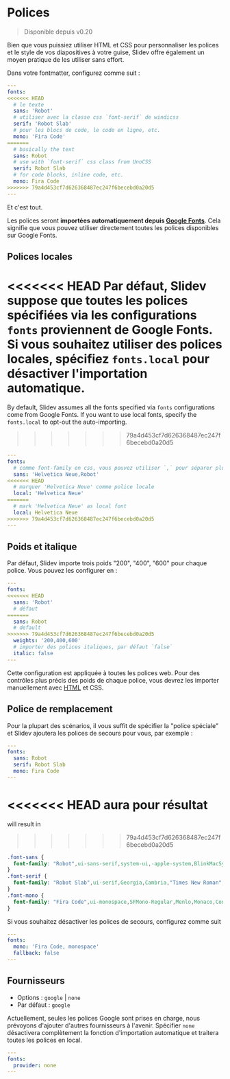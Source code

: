 # Polices

> Disponible depuis v0.20

Bien que vous puissiez utiliser HTML et CSS pour personnaliser les polices et le style de vos diapositives à votre guise, Slidev offre également un moyen pratique de les utiliser sans effort.

Dans votre fontmatter, configurez comme suit :

```yaml
---
fonts:
<<<<<<< HEAD
  # le texte
  sans: 'Robot'
  # utiliser avec la classe css `font-serif` de windicss
  serif: 'Robot Slab'
  # pour les blocs de code, le code en ligne, etc.
  mono: 'Fira Code'
=======
  # basically the text
  sans: Robot
  # use with `font-serif` css class from UnoCSS
  serif: Robot Slab
  # for code blocks, inline code, etc.
  mono: Fira Code
>>>>>>> 79a4d453cf7d626368487ec247f6becebd0a20d5
---
```

Et c'est tout.

Les polices seront **importées automatiquement depuis [Google Fonts](https://fonts.google.com/)**. Cela signifie que vous pouvez utiliser directement toutes les polices disponibles sur Google Fonts.

## Polices locales

<<<<<<< HEAD
Par défaut, Slidev suppose que toutes les polices spécifiées via les configurations `fonts` proviennent de Google Fonts. Si vous souhaitez utiliser des polices locales, spécifiez `fonts.local` pour désactiver l'importation automatique. 
=======
By default, Slidev assumes all the fonts specified via `fonts` configurations come from Google Fonts. If you want to use local fonts, specify the `fonts.local` to opt-out the auto-importing.
>>>>>>> 79a4d453cf7d626368487ec247f6becebd0a20d5

```yaml
---
fonts:
  # comme font-family en css, vous pouvez utiliser `,` pour séparer plusieurs polices de secours
  sans: 'Helvetica Neue,Robot'
<<<<<<< HEAD
  # marquer 'Helvetica Neue' comme police locale
  local: 'Helvetica Neue'
=======
  # mark 'Helvetica Neue' as local font
  local: Helvetica Neue
>>>>>>> 79a4d453cf7d626368487ec247f6becebd0a20d5
---
```

## Poids et italique

Par défaut, Slidev importe trois poids "200", "400", "600" pour chaque police. Vous pouvez les configurer en :

```yaml
---
fonts:
<<<<<<< HEAD
  sans: 'Robot'
  # défaut
=======
  sans: Robot
  # default
>>>>>>> 79a4d453cf7d626368487ec247f6becebd0a20d5
  weights: '200,400,600'
  # importer des polices italiques, par défaut `false`
  italic: false
---
```

Cette configuration est appliquée à toutes les polices web. Pour des contrôles plus précis des poids de chaque police, vous devrez les importer manuellement avec [HTML](/custom/directory-structure.html#index-html) et CSS.

## Police de remplacement

Pour la plupart des scénarios, il vous suffit de spécifier la "police spéciale" et Slidev ajoutera les polices de secours pour vous, par exemple :

```yaml
---
fonts:
  sans: Robot
  serif: Robot Slab
  mono: Fira Code
---
```

<<<<<<< HEAD
aura pour résultat
=======
will result in
>>>>>>> 79a4d453cf7d626368487ec247f6becebd0a20d5

```css
.font-sans {
  font-family: "Robot",ui-sans-serif,system-ui,-apple-system,BlinkMacSystemFont,"Segoe UI",Roboto,"Helvetica Neue",Arial,"Noto Sans",sans-serif,"Apple Color Emoji","Segoe UI Emoji","Segoe UI Symbol","Noto Color Emoji";
}
.font-serif {
  font-family: "Robot Slab",ui-serif,Georgia,Cambria,"Times New Roman",Times,serif;
}
.font-mono {
  font-family: "Fira Code",ui-monospace,SFMono-Regular,Menlo,Monaco,Consolas,"Liberation Mono","Courier New",monospace;
}
```

Si vous souhaitez désactiver les polices de secours, configurez comme suit

```yaml
---
fonts:
  mono: 'Fira Code, monospace'
  fallback: false
---
```

## Fournisseurs

- Options : `google` | `none`
- Par défaut : `google`

Actuellement, seules les polices Google sont prises en charge, nous prévoyons d'ajouter d'autres fournisseurs à l'avenir. Spécifier `none` désactivera complètement la fonction d'importation automatique et traitera toutes les polices en local.

```yaml
---
fonts:
  provider: none
---
```

